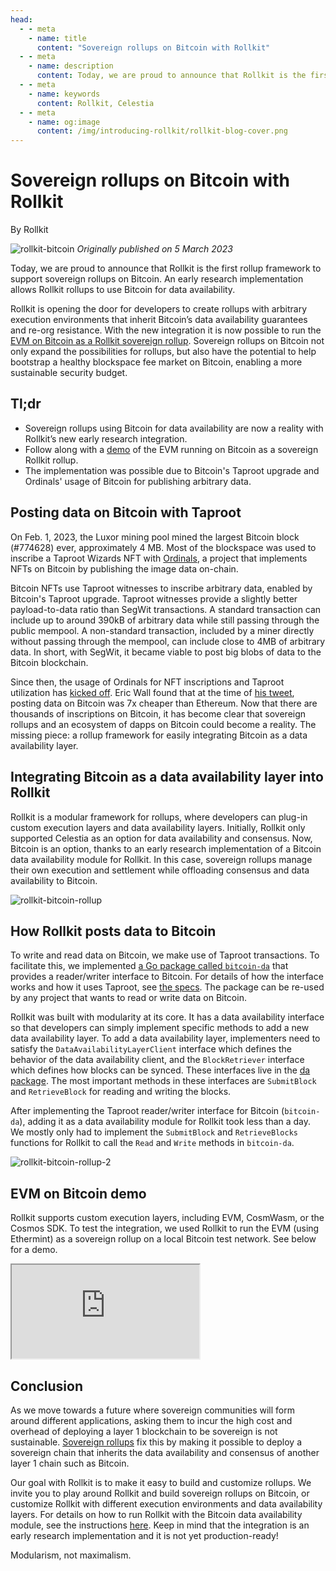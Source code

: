 ```yaml
---
head:
  - - meta
    - name: title
      content: "Sovereign rollups on Bitcoin with Rollkit"
  - - meta
    - name: description
      content: Today, we are proud to announce that Rollkit is the first rollup framework to support sovereign rollups on Bitcoin. This allows Rollkit rollups to use Bitcoin for data availability. The implementation is in alpha, but we invite curious developers to experiment with it.
  - - meta
    - name: keywords
      content: Rollkit, Celestia
  - - meta
    - name: og:image
      content: /img/introducing-rollkit/rollkit-blog-cover.png
---
```


# Sovereign rollups on Bitcoin with Rollkit

By Rollkit

![rollkit-bitcoin](/bitcoin-rollkit/rollkit-bitcoin.png)
_Originally published on 5 March 2023_

Today, we are proud to announce that Rollkit is the first rollup framework to support sovereign rollups on Bitcoin. An early research implementation allows Rollkit rollups to use Bitcoin for data availability.

Rollkit is opening the door for developers to create rollups with arbitrary execution environments that inherit Bitcoin’s data availability guarantees and re-org resistance. With the new integration it is now possible to run the [EVM on Bitcoin as a Rollkit sovereign rollup](/docs/tutorials/bitcoin). Sovereign rollups on Bitcoin not only expand the possibilities for rollups, but also have the potential to help bootstrap a healthy blockspace fee market on Bitcoin, enabling a more sustainable security budget.

## Tl;dr

- Sovereign rollups using Bitcoin for data availability are now a reality with Rollkit’s new early research integration.
- Follow along with a [demo](#evm-on-bitcoin-demo) of the EVM running on Bitcoin as a sovereign Rollkit rollup.
- The implementation was possible due to Bitcoin's Taproot upgrade and Ordinals' usage of Bitcoin for publishing arbitrary data.

## Posting data on Bitcoin with Taproot

On Feb. 1, 2023, the Luxor mining pool mined the largest Bitcoin block (#774628) ever, approximately 4 MB. Most of the blockspace was used to inscribe a Taproot Wizards NFT with [Ordinals](https://ordinals.com/), a project that implements NFTs on Bitcoin by publishing the image data on-chain.

Bitcoin NFTs use Taproot witnesses to inscribe arbitrary data, enabled by Bitcoin's Taproot upgrade. Taproot witnesses provide a slightly better payload-to-data ratio than SegWit transactions. A standard transaction can include up to around 390kB of arbitrary data while still passing through the public mempool. A non-standard transaction, included by a miner directly without passing through the mempool, can include close to 4MB of arbitrary data. In short, with SegWit, it became viable to post big blobs of data to the Bitcoin blockchain.

Since then, the usage of Ordinals for NFT inscriptions and Taproot utilization has [kicked off](https://dune.com/dataalways/ordinals). Eric Wall found that at the time of [his tweet](https://twitter.com/ercwl/status/1619671451417862145), posting data on Bitcoin was 7x cheaper than Ethereum. Now that there are thousands of inscriptions on Bitcoin, it has become clear that sovereign rollups and an ecosystem of dapps on Bitcoin could become a reality. The missing piece: a rollup framework for easily integrating Bitcoin as a data availability layer.

## Integrating Bitcoin as a data availability layer into Rollkit

Rollkit is a modular framework for rollups, where developers can plug-in custom execution layers and data availability layers. Initially, Rollkit only supported Celestia as an option for data availability and consensus. Now, Bitcoin is an option, thanks to an early research implementation of a Bitcoin data availability module for Rollkit. In this case, sovereign rollups manage their own execution and settlement while offloading consensus and data availability to Bitcoin.

![rollkit-bitcoin-rollup](/bitcoin-rollkit/rollkit-bitcoin-1.png)

## How Rollkit posts data to Bitcoin

To write and read data on Bitcoin, we make use of Taproot transactions. To facilitate this, we implemented [a Go package called `bitcoin-da`](https://github.com/rollkit/bitcoin-da) that provides a reader/writer interface to Bitcoin. For details of how the interface works and how it uses Taproot, see [the specs](https://github.com/rollkit/rollkit-btc/blob/main/spec.md). The package can be re-used by any project that wants to read or write data on Bitcoin.

Rollkit was built with modularity at its core. It has a data availability interface so that developers can simply implement specific methods to add a new data availability layer. To add a data availability layer, implementers need to satisfy the `DataAvailabilityLayerClient` interface which defines the behavior of the data availability client, and the `BlockRetriever` interface which defines how blocks can be synced. These interfaces live in the [da package](https://github.com/rollkit/rollkit/tree/main/da). The most important methods in these interfaces are `SubmitBlock` and `RetrieveBlock` for reading and writing the blocks.

After implementing the Taproot reader/writer interface for Bitcoin (`bitcoin-da`), adding it as a data availability module for Rollkit took less than a day. We mostly only had to implement the `SubmitBlock` and `RetrieveBlocks` functions for Rollkit to call the `Read` and `Write` methods in `bitcoin-da`.

![rollkit-bitcoin-rollup-2](/bitcoin-rollkit/rollkit-bitcoin-2.png)

## EVM on Bitcoin demo

Rollkit supports custom execution layers, including EVM, CosmWasm, or the Cosmos SDK. To test the integration, we used Rollkit to run the EVM (using Ethermint) as a sovereign rollup on a local Bitcoin test network. See below for a demo.

<iframe
     title="Rollkit: Ethermint + Bitcoin DA demo"
     src="https://www.youtube.com/embed/qBKFEctzgT0"
     allowfullscreen
  >
</iframe>

## Conclusion

As we move towards a future where sovereign communities will form around different applications, asking them to incur the high cost and overhead of deploying a layer 1 blockchain to be sovereign is not sustainable. [Sovereign rollups](https://blog.celestia.org/sovereign-rollup-chains/) fix this by making it possible to deploy a sovereign chain that inherits the data availability and consensus of another layer 1 chain such as Bitcoin.

Our goal with Rollkit is to make it easy to build and customize rollups. We invite you to play around Rollkit and build sovereign rollups on Bitcoin, or customize Rollkit with different execution environments and data availability layers. For details on how to run Rollkit with the Bitcoin data availability module, see the instructions [here](/docs/tutorials/bitcoin). Keep in mind that the integration is an early research implementation and it is not yet production-ready!

Modularism, not maximalism.
